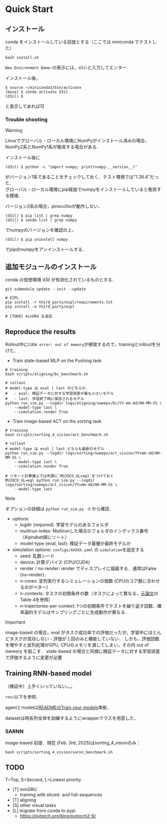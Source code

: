 # Quick Start

## インストール
conda をインストールしている前提とする（ここでは miniconda でテストした）

```console
bash install.sh
```
`New Environment Name:`の表示には，`d3il`と入力してエンター

インストール後，
```console
$ source ~/miniconda3/bin/activate
(base) $ conda activate d3il
(d3il) $ 
```
と表示してあれば可

### Trouble shooting
> [!WARNING]
> Linuxでグローバル・ローカル環境にNumPyがインストール済みの場合，NumPy2系とNumPy1系が衝突する場合がある．
> 
> インストール後に
> ```
> (d3il) $ python -c "import numpy; print(numpy.__version__)"
> ```
> がバージョン1系であることをチェックしておく．テスト環境では"1.26.4"だった．  
> グローバル・ローカル環境にpip経由でnumpyをインストールしていると衝突する模様．
> 
> バージョン2系の場合，pinocchioが動作しない．
> ```console
> (d3il) $ pip list | grep numpy
> (d3il) $ conda list | grep numpy
> ```
> でnumpyのバージョンを確認の上，
> ```console
> (d3il) $ pip uninstall numpy
> ```
> でpipのnumpyをアンインストールする．

## 追加モジュールのインストール
conda の仮想環境 d3il が有効化されているものとする．
```console
git submodule update --init --update

# EIPL
pip install -r third_party/eipl/requirements.txt
pip install -e third_party/eipl

# [TODO] minGRU を追加
```

## Reproduce the results
Rollout中に`CUDA error: out of memory`が頻発するので，trainingとrolloutを分けた．

- Train state-based MLP on the Pushing task
```console
# training
bash scripts/aligning/bc_benchmark.sh

# rollout
# model-type は eval | last のどちらか．
#   - eval: 検証データに対する学習誤差が最も小さいモデル
#   - last: 学習終了時に保存されるモデル
python run_sim.py --logdir logs/aligning/sweeps/bc/YY-mm-dd/HH-MM-SS \
    --model-type last \
    --simulation.render True
```

- Train image-based ACT on the sorting task
```console
# training
bash scripts/sorting_4_vision/act_benchmark.sh

# rollout
# model-type は eval | last どちらも最新のモデル
python run_sim.py --logdir logs/sorting/sweeps/act_vision/YY=mm-dd/HH-MM-SS \
    --model-type last \
    --simulation.render True

# リモート計算機上では先頭に`MUJOCO_GL=egl`をつけておく
MUJOCO_GL=egl python run_sim.py --logdir logs/sorting/sweeps/act_vision/YY=mm-dd/HH-MM-SS \
    --model-type last
```

> [!NOTE]
> オプションの詳細は `python run_sim.py -h` から確認．
> * options:
>     - logdir (required): 学習モデルのあるフォルダ
>     - multirun-index: Multirunした場合のフォルダのインデックス番号（Alphabet順にソート）
>     - model-type {eval, last}: 検証データ最優か最終モデルか
> * simulation options: `configs/XXXXX.yaml` の `simulation`を設定する
>     - seed: 乱数シード
>     - device: 計算デバイス (CPU/CUDA)
>     - render / no-render: render でディスプレイに描画する．通常はFalse (no-render)．
>     - n-cores: 並列実行するシミュレーションの個数 (CPUのコア数に合わせるのがベター)
>     - n-contexts: タスクの初期条件の数（タスクによって異なる，[元論文](https://arxiv.org/abs/2402.14606)のTable 4を参照）
>     - n-trajectories-per-context: 1つの初期条件でテストを繰り返す回数．確率論的モデルはサンプリングごとに生成動作が異なる．

> [!IMPORTANT]
> image-based の場合，eval がタスク成功率での評価だったが，学習中にほとんどタスクが成功しない・評価が１回のみと機能していない． 
> しかも，評価回数を増やすと並列処理がGPU, CPUのメモリを潰してしまい，その内 out of memory を起こす．
> state-based の場合と同様に検証データに対する学習誤差で評価するように変更が必要

## Training RNN-based model
（検証中）上手くいっていない。。。

`rnn/`以下を参照．

agentとmodelは[READMEのTrain your models](https://github.com/rnkj/d3il?tab=readme-ov-file#train-your-models)準拠．

datasetは時系列全体を訓練するようにwrapperクラスを用意した．

### SARNN
image-based 前提．現在 (Feb. 3rd, 2025)はsorting_4_visionのみ：
```console
bash scripts/sorting_4_vision/sarnn_benchmark.sh
```

## TODO
T=Top, S=Second, L=Lowest priority

- [T] minGRU
    * training with sliced- and full-sequences
- [T] aligning
- [S] other visual tasks
- [L] migrate from conda to pypi
    * https://pytorch.org/blog/pytorch2-6/
